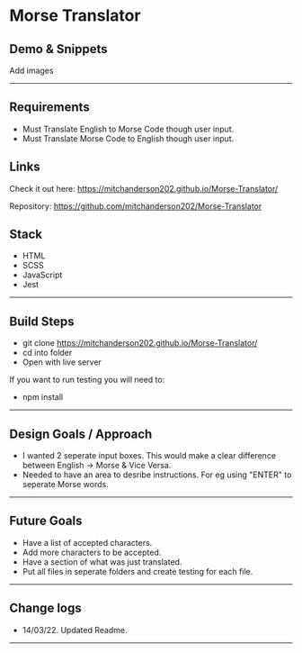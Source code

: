 # Morse Translator

## Demo & Snippets

Add images

---

## Requirements

- Must Translate English to Morse Code though user input.
- Must Translate Morse Code to English though user input.

## Links

Check it out here:
https://mitchanderson202.github.io/Morse-Translator/

Repository:
https://github.com/mitchanderson202/Morse-Translator

## Stack

- HTML
- SCSS
- JavaScript
- Jest

---

## Build Steps

- git clone https://mitchanderson202.github.io/Morse-Translator/
- cd into folder
- Open with live server

If you want to run testing you will need to:

- npm install

---

## Design Goals / Approach

- I wanted 2 seperate input boxes. This would make a clear difference between English -> Morse & Vice Versa.
- Needed to have an area to desribe instructions. For eg using "ENTER" to seperate Morse words.

---

## Future Goals

- Have a list of accepted characters.
- Add more characters to be accepted.
- Have a section of what was just translated.
- Put all files in seperate folders and create testing for each file.

---

## Change logs

- 14/03/22. Updated Readme.

---
